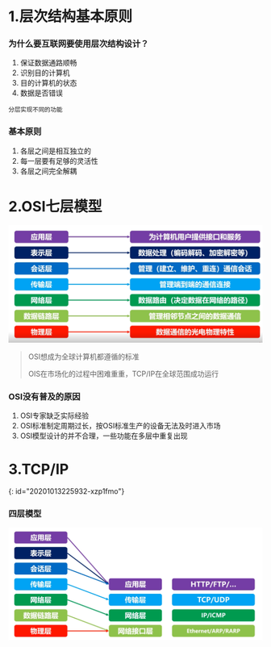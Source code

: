 # 1.层次结构基本原则

### 为什么要互联网要使用层次结构设计？

1. 保证数据通路顺畅
2. 识别目的计算机
3. 目的计算机的状态
4. 数据是否错误

`分层实现不同的功能`

### 基本原则

1. 各层之间是相互独立的
2. 每一层要有足够的灵活性
3. 各层之间完全解耦

# 2.OSI七层模型

![image.png](assets/20201013230732-t4g8qct-image.png)

> OSI想成为全球计算机都遵循的标准
>
> OIS在市场化的过程中困难重重，TCP/IP在全球范围成功运行

### OSI没有普及的原因

1. OSI专家缺乏实际经验
2. OSI标准制定周期过长，按OSI标准生产的设备无法及时进入市场
3. OSI模型设计的并不合理，一些功能在多层中重复出现

# 3.TCP/IP
{: id="20201013225932-xzp1fmo"}

### 四层模型

![image.png](assets/20201013231629-pwkxdt0-image.png)
